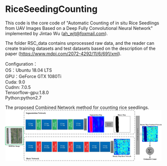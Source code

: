 # RiceSeedingCounting
  
This code is the core code of "Automatic Counting of in situ Rice Seedlings from UAV Images Based on a Deep Fully Convolutional Neural Network" implemented by Jintao Wu (ah_wjt@foxmail.com).  

The folder RSC_data contains unprocessed raw data, and the reader can create training datasets and test datasets based on the description of the paper (https://www.mdpi.com/2072-4292/11/6/691/xml).  


Configuration：  
OS：Ubuntu 18.04 LTS  
GPU：GeForce GTX 1080Ti  
Cuda: 9.0  
Cudnn: 7.0.5  
Tensorflow-gpu:1.8.0  
Python:python2.7  

The proposed Combined Network method for counting rice seedlings.  
![image](https://github.com/JintaoWU/RiceSeedingCounting/blob/master/images/abstract.jpg)
